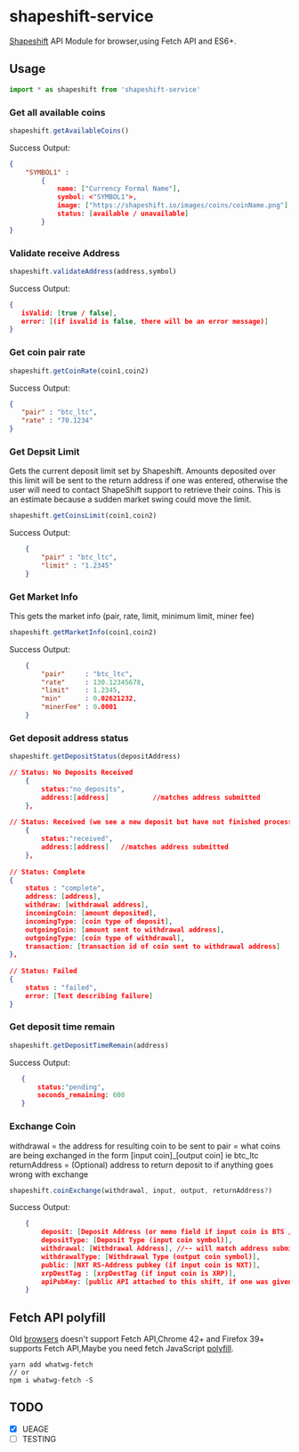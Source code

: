 # shapeshift-service
[Shapeshift](https://shapeshift.io/) API Module for browser,using Fetch API and ES6+.

## Usage 

```js
import * as shapeshift from 'shapeshift-service'
```

### Get all available coins

```js
shapeshift.getAvailableCoins()
```

Success Output:

```json
{
    "SYMBOL1" :
        {
            name: ["Currency Formal Name"],
            symbol: <"SYMBOL1">,
            image: ["https://shapeshift.io/images/coins/coinName.png"],
            status: [available / unavailable]
        }
}
```
### Validate receive Address
```js
shapeshift.validateAddress(address,symbol)
```

Success Output:

```json
{
   isValid: [true / false],
   error: [(if isvalid is false, there will be an error message)]
}
```

### Get coin pair rate

```js
shapeshift.getCoinRate(coin1,coin2)
```

Success Output:

 ```json  
{
    "pair" : "btc_ltc",
    "rate" : "70.1234"
}
```

### Get Depsit Limit
Gets the current deposit limit set by Shapeshift. Amounts deposited over this limit will be sent to the return address if one was entered, otherwise the user will need to contact ShapeShift support to retrieve their coins. This is an estimate because a sudden market swing could move the limit.

```js
shapeshift.getCoinsLimit(coin1,coin2)
```

Success Output:

```json
    {
        "pair" : "btc_ltc",
        "limit" : "1.2345"
    }
```

### Get Market Info
This gets the market info (pair, rate, limit, minimum limit, miner fee)

```js
shapeshift.getMarketInfo(coin1,coin2)
```

Success Output:
```json
    {
        "pair"     : "btc_ltc",
        "rate"     : 130.12345678,
        "limit"    : 1.2345,
        "min"      : 0.02621232,
        "minerFee" : 0.0001
    }
```

### Get deposit address status

```js
shapeshift.getDepositStatus(depositAddress)
```

```json
// Status: No Deposits Received
    {
        status:"no_deposits",
        address:[address]           //matches address submitted
    },
 
// Status: Received (we see a new deposit but have not finished processing it)
    {
        status:"received",
        address:[address]   //matches address submitted
    },
 
// Status: Complete
{
    status : "complete",
    address: [address],
    withdraw: [withdrawal address],
    incomingCoin: [amount deposited],
    incomingType: [coin type of deposit],
    outgoingCoin: [amount sent to withdrawal address],
    outgoingType: [coin type of withdrawal],
    transaction: [transaction id of coin sent to withdrawal address]
},
 
// Status: Failed
{
    status : "failed",
    error: [Text describing failure]
}
```

### Get deposit time remain

```js
shapeshift.getDepositTimeRemain(address)
```

Success Output:

 ```json
    {
        status:"pending",
        seconds_remaining: 600
    }
 ```

### Exchange Coin
withdrawal = the address for resulting coin to be sent to
pair = what coins are being exchanged in the form [input coin]_[output coin]  ie btc_ltc
returnAddress  = (Optional) address to return deposit to if anything goes wrong with exchange

```js
shapeshift.coinExchange(withdrawal, input, output, returnAddress?)
```

Success Output:

```json
    {
        deposit: [Deposit Address (or memo field if input coin is BTS / BITUSD)],
        depositType: [Deposit Type (input coin symbol)],
        withdrawal: [Withdrawal Address], //-- will match address submitted in post
        withdrawalType: [Withdrawal Type (output coin symbol)],
        public: [NXT RS-Address pubkey (if input coin is NXT)],
        xrpDestTag : [xrpDestTag (if input coin is XRP)],
        apiPubKey: [public API attached to this shift, if one was given]
    }  
```

## Fetch API polyfill
Old [browsers](https://caniuse.com/#search=fetch) doesn't support Fetch API,Chrome 42+ and Firefox 39+ supports Fetch API,Maybe you need fetch JavaScript [polyfill](https://github.com/github/fetch).

```
yarn add whatwg-fetch 
// or
npm i whatwg-fetch -S
``` 

## TODO
- [x] UEAGE
- [ ] TESTING